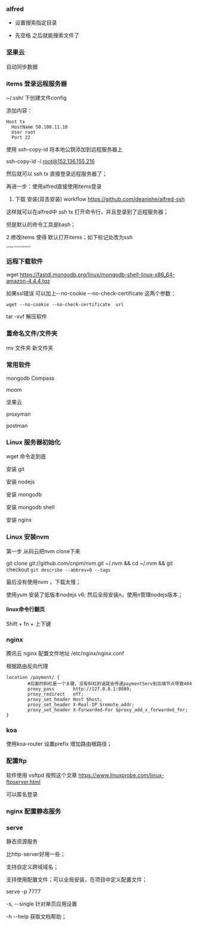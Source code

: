 ### alfred 

* 设置搜索指定目录

* 先空格 之后就能搜索文件了



### 坚果云

自动同步数据



### items 登录远程服务器

  ~/.ssh/ 下创建文件config

添加内容：

```
Host tx
  HostName 50.100.11.10
  User root
  Port 22
```

使用 ssh-copy-id 将本地公钥添加到远程服务器上

ssh-copy-id -i root@152.136.155.216

然后就可以 ssh tx 直接登录远程服务器了；



再进一步：使用alfred直接使用items登录

1. 下载 安装(双击安装) workflow  https://github.com/deanishe/alfred-ssh  

这样就可以在alfred中  ssh tx 打开命令行，并且登录到了远程服务器；

但是默认的命令工具是bash； 

2.修改items 使得 默认打开items；如下标记处改为ssh

<img src="/Users/sftc/Library/Application Support/typora-user-images/image-20210323190019397.png" alt="image-20210323190019397" style="zoom: 33%;" />



### 远程下载软件

wget https://fastdl.mongodb.org/linux/mongodb-shell-linux-x86_64-amazon-4.4.4.tgz

如果ssl错误 可以加上--no-cookie --no-check-certificate 这两个参数：

```
wget --no-cookie --no-check-certificate  url
```

tar -xvf 解压软件

### 重命名文件/文件夹

mv 文件夹  新文件夹

### 常用软件

mongodb  Compass   

moom

坚果云

proxyman

postman



### Linux  服务器初始化

wget 命令走到底

安装 git

安装 nodejs

安装 mongodb

安装 mongodb shell

安装 nginx



### Linux 安装nvm

第一步 从码云把nvm clone下来

git clone git://github.com/cnpm/nvm.git ~/.nvm && cd ~/.nvm && git checkout `git describe --abbrev=0 --tags`

最后没有使用nvm ，下载太慢；

使用yum 安装了低版本nodejs v6; 然后全局安装n，使用n管理nodejs版本；



#### linux命令行翻页

Shift + fn + 上下键



### nginx

腾讯云 nginx 配置文件地址 /etc/nginx/nginx.conf

根据路由反向代理

```
location /payment/ {
        #后面的斜杠是一个关键，没有斜杠的话就会传递paymentServ到后端节点导致404
        proxy_pass       http://127.0.0.1:8080;
        proxy_redirect   off;
        proxy_set_header Host $host;
        proxy_set_header X-Real-IP $remote_addr;
        proxy_set_header X-Forwarded-For $proxy_add_x_forwarded_for;
}
```

### koa

使用koa-router 设置prefix 增加路由根路径；



### 配置ftp

软件使用 vsftpd  按照这个文章 https://www.linuxprobe.com/linux-ftpserver.html

可以匿名登录

### nginx 配置静态服务



### serve

静态资源服务

比http-server好用一些；

支持自定义跨域域名；

支持使用配置文件；可以全局安装，在项目中定义配置文件；

serve -p 7777

-s, --single  针对单页应用设置

-h --help 获取文档帮助；


